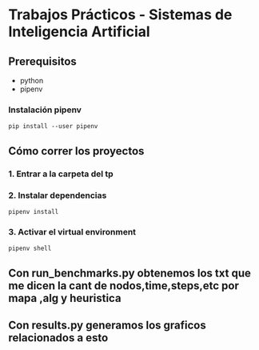 # Trabajos Prácticos - Sistemas de Inteligencia Artificial

## Prerequisitos
- python
- pipenv

### Instalación pipenv
```shell
pip install --user pipenv
```


## Cómo correr los proyectos
### 1. Entrar a la carpeta del tp
### 2. Instalar dependencias
  ```shell
  pipenv install
  ```
### 3. Activar el virtual environment
  ```
  pipenv shell
  ```

## Con run_benchmarks.py obtenemos los txt  que me dicen la cant de nodos,time,steps,etc  por mapa ,alg y heuristica 
## Con results.py generamos los graficos relacionados a esto 
